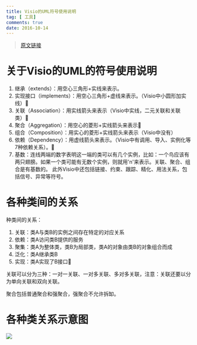 ```yaml
---
title: Visio的UML符号使用说明
tag: [ 工具]
comments: true
date: 2016-10-14
---
```







>[原文链接](http://blog.csdn.net/comb_august/article/details/8839190)

# 关于Visio的UML的符号使用说明
1. 继承（extends）：用空心三角形+实线来表示。
2. 实现接口（implements）：用空心三角形+虚线来表示。（Visio中小圆形加实线） 
3. 关联（Association）：用实线箭头来表示（Visio中实线，二元关联和关联类） 
4. 聚合（Aggregation）：用空心的菱形+实线箭头来表示
5. 组合（Composition）：用实心的菱形+实线箭头来表示（Visio中没有）
6. 依赖（Dependency）：用虚线箭头来表示。（Visio中有调用、导入、实例化等7种依赖关系）。 
7. 基数：连线两端的数字表明这一端的类可以有几个实例，比如：一个鸟应该有两只翅膀。如果一个类可能有无数个实例，则就用'n'来表示。关联、聚合、组合是有基数的。
此外Visio中还包括链接、约束、跟踪、精化、用法关系，包括信号、异常等符号。

# 各种类间的关系
种类间的关系：

1. 关联：类A与类B的实例之间存在特定的对应关系
2. 依赖：类A访问类B提供的服务
3. 聚集：类A为整体类，类B为局部类，类A的对象由类B的对象组合而成
4. 泛化：类A继承类B
5. 实现：类A实现了B接口 

关联可以分为三种：一对一关联、一对多关联、多对多关联，注意：关联还要以分为单向关联和双向关联。

聚合包括普通聚合和强聚合，强聚合不允许拆缷。

# 各种类关系示意图
![](http://ww4.sinaimg.cn/large/d9e82fa4gw1f8cshl7hhqj20ld0p5jxx.jpg)